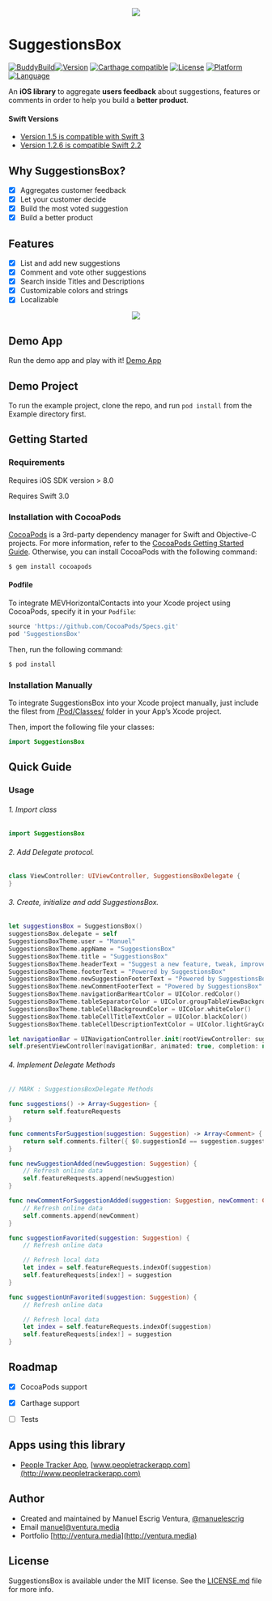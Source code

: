 <p align="center"><img src="https://cloud.githubusercontent.com/assets/1849990/15174018/cfd2f16c-175f-11e6-9a15-4708166834db.png"></p>

# SuggestionsBox
[![BuddyBuild](https://dashboard.buddybuild.com/api/statusImage?appID=58933102c8fcc401007586b8&branch=master&build=latest)](https://dashboard.buddybuild.com/apps/58933102c8fcc401007586b8/build/latest?branch=master)[![Version](https://img.shields.io/cocoapods/v/SuggestionsBox.svg?style=flat)](http://cocoapods.org/pods/SuggestionsBox)
[![Carthage compatible](https://img.shields.io/badge/Carthage-compatible-4BC51D.svg?style=flat)](https://github.com/Carthage/Carthage)
[![License](https://img.shields.io/cocoapods/l/SuggestionsBox.svg?style=flat)](http://cocoapods.org/pods/SuggestionsBox)
[![Platform](https://img.shields.io/cocoapods/p/SuggestionsBox.svg?style=flat)](http://cocoapods.org/pods/SuggestionsBox)
[![Language](https://img.shields.io/badge/language-swift-oragne.svg?style=flat)](https://developer.apple.com/swift)

An **iOS library** to aggregate **users feedback** about suggestions, features or comments in order to help you build a **better product**. 

#### Swift Versions
- [Version 1.5 is compatible with Swift 3](https://github.com/manuelescrig/SuggestionsBox/releases/tag/1.5)
- [Version 1.2.6 is compatible Swift 2.2](https://github.com/manuelescrig/SuggestionsBox/releases/tag/1.2.6)

## Why SuggestionsBox?
- [x] Aggregates customer feedback
- [x] Let your customer decide 
- [x] Build the most voted suggestion
- [x] Build a better product

## Features
- [x] List and add new suggestions
- [x] Comment and vote other suggestions
- [x] Search inside Titles and Descriptions
- [x] Customizable colors and strings
- [x] Localizable

<p align="center"><img src="https://cloud.githubusercontent.com/assets/1849990/15703910/2b646d9c-27e8-11e6-889c-0eee15ede7e3.jpg"></p>

## Demo App

Run the demo app and play with it!
[Demo App](https://appetize.io/app/6e14g9b61qd10dh4jq698vz44m?device=iphone6splus&scale=50&orientation=portrait&osVersion=9.3&deviceColor=white)

## Demo Project

To run the example project, clone the repo, and run `pod install` from the Example directory first.

## Getting Started

### Requirements

Requires iOS SDK version > 8.0

Requires Swift 3.0

### Installation with CocoaPods

[CocoaPods](cocoapods.org) is a 3rd-party dependency manager for Swift and Objective-C projects. For more information, refer to the [CocoaPods Getting Started Guide](https://guides.cocoapods.org/using/getting-started.html). Otherwise, you can install CocoaPods with the following command:

```bash
$ gem install cocoapods
```

#### Podfile
To integrate MEVHorizontalContacts into your Xcode project using CocoaPods, specify it in your `Podfile`:

```ruby
source 'https://github.com/CocoaPods/Specs.git'
pod 'SuggestionsBox'
```

Then, run the following command:

```bash
$ pod install
```

###  Installation Manually
To integrate SuggestionsBox into your Xcode project manually, just include the filest from [/Pod/Classes/](https://github.com/manuelescrig/MEVHorizontalContacts/tree/master/SuggestionsBox/Classes) folder in your App’s Xcode project.

Then, import the following file your classes:
```swift
import SuggestionsBox
```

## Quick Guide

### Usage

###### 1. Import class

```swift
import SuggestionsBox
```

###### 2. Add Delegate protocol.

```swift
class ViewController: UIViewController, SuggestionsBoxDelegate {
}
```

###### 3. Create, initialize and add SuggestionsBox.

```swift
let suggestionsBox = SuggestionsBox()
suggestionsBox.delegate = self
SuggestionsBoxTheme.user = "Manuel"
SuggestionsBoxTheme.appName = "SuggestionsBox"
SuggestionsBoxTheme.title = "SuggestionsBox"
SuggestionsBoxTheme.headerText = "Suggest a new feature, tweak, improvement... We'd love to hear your sugestions!"
SuggestionsBoxTheme.footerText = "Powered by SuggestionsBox"
SuggestionsBoxTheme.newSuggestionFooterText = "Powered by SuggestionsBox"
SuggestionsBoxTheme.newCommentFooterText = "Powered by SuggestionsBox"
SuggestionsBoxTheme.navigationBarHeartColor = UIColor.redColor()
SuggestionsBoxTheme.tableSeparatorColor = UIColor.groupTableViewBackgroundColor()
SuggestionsBoxTheme.tableCellBackgroundColor = UIColor.whiteColor()
SuggestionsBoxTheme.tableCellTitleTextColor = UIColor.blackColor()
SuggestionsBoxTheme.tableCellDescriptionTextColor = UIColor.lightGrayColor()

let navigationBar = UINavigationController.init(rootViewController: suggestionsBox)
self.presentViewController(navigationBar, animated: true, completion: nil)

```

###### 4. Implement Delegate Methods

```swift
// MARK : SuggestionsBoxDelegate Methods
  
func suggestions() -> Array<Suggestion> {
    return self.featureRequests
}

func commentsForSuggestion(suggestion: Suggestion) -> Array<Comment> {
    return self.comments.filter({ $0.suggestionId == suggestion.suggestionId })
}

func newSuggestionAdded(newSuggestion: Suggestion) {
    // Refresh online data
    self.featureRequests.append(newSuggestion)
}

func newCommentForSuggestionAdded(suggestion: Suggestion, newComment: Comment) {
    // Refresh online data
    self.comments.append(newComment)
}

func suggestionFavorited(suggestion: Suggestion) {
    // Refresh online data

    // Refresh local data
    let index = self.featureRequests.indexOf(suggestion)
    self.featureRequests[index!] = suggestion
}

func suggestionUnFavorited(suggestion: Suggestion) {
    // Refresh online data

    // Refresh local data
    let index = self.featureRequests.indexOf(suggestion)
    self.featureRequests[index!] = suggestion
}

```

## Roadmap
- [x] CocoaPods support
- [x] Carthage support
- [ ] Tests


## Apps using this library

- [People Tracker App](http://itunes.apple.com/us/app/people-tracker-pro/id539205975?ls=1&mt=8), [www.peopletrackerapp.com](http://www.peopletrackerapp.com)


## Author

- Created and maintained by Manuel Escrig Ventura, [@manuelescrig](https://www.twitter.com/manuelescrig/)
- Email [manuel@ventura.media](mailto:manuel@ventura.media)
- Portfolio [http://ventura.media](http://ventura.media)

## License

SuggestionsBox is available under the MIT license. See the [LICENSE.md](https://github.com/manuelescrig/SuggestionsBox/blob/master/LICENSE.md) file for more info.
